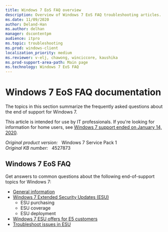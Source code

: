 ```yaml
---
title: Windows 7 EoS FAQ overview
description: Overview of Windows 7 EoS FAQ troubleshooting articles.
ms.date: 11/09/2020
author: Deland-Han
ms.author: delhan
manager: dscontentpm
audience: itpro
ms.topic: troubleshooting
ms.prod: windows-client
localization_priority: medium
ms.reviewer: v-elj, chawong, winciccore, kaushika
ms.prod-support-area-path: Main page
ms.technology: Windows 7 EoS FAQ
---
```

# Windows 7 EoS FAQ documentation

The topics in this section summarize the frequently asked questions about the end of support for Windows 7.

This article is intended for use by IT professionals. If you're looking for information for home users, see [Windows 7 support ended on January 14, 2020](https://support.microsoft.com/help/4057281/windows-7-support-will-end-on-january-14-2020).

_Original product version:_ &nbsp; Windows 7 Service Pack 1  
_Original KB number:_ &nbsp; 4527873

## Windows 7 EoS FAQ

Get answers to common questions about the following end-of-support topics for Windows 7:

- [General information](./windows-7-end-support-faq-general.md)
- [Windows 7 Extended Security Updates (ESU)](./windows-7-extended-security-updates-faq.md)
  - ESU purchasing
  - ESU coverage
  - ESU deployment
- [Windows 7 ESU offers for E5 customers](./windows-7-esu-offers-e5-customers-faq.md)
- [Troubleshoot issues in ESU](./troubleshoot-extended-security-updates-issues.md)